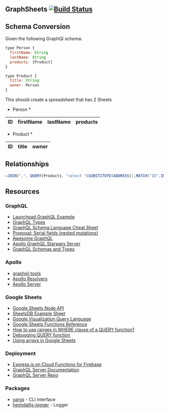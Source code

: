 ## GraphSheets [![Build Status](https://www.travis-ci.org/this-dot/graphsheets.svg?branch=master)](https://www.travis-ci.org/this-dot/graphsheets)

## Schema Conversion

Given the following GraphQl schema:

```javascript
type Person {
  firstName: String
  lastName: String
  products: [Product]
}

type Product {
  title: String
  owner: Person
}
```

This should create a spreadsheet that has 2 Sheets

* Person *

| ID | firstName | lastName | products |
|----|-----------|----------|----------|

* Product *

| ID | title | owner |
|----|-------|-------|

## Relationships

```js
=JOIN(",", QUERY(Products, "select "&SUBSTITUTE(ADDRESS(1,MATCH("ID",INDEX(Products, 1),0),4),1,"")&" where "&SUBSTITUTE(ADDRESS(1,MATCH("Owner",INDEX(Products, 1),0),4),1,"")&" matches 2 label "&SUBSTITUTE(ADDRESS(1,MATCH("ID",INDEX(Products, 1),0),4),1,"")&" ''"))
```

## Resources

### GraphQL

* [Launchpad GraphQL Example](https://launchpad.graphql.com/x18k3z89l)
* [GraphQL Types](http://graphql.org/graphql-js/type/)
* [GraphQL Schema Language Cheat Sheet](https://raw.githubusercontent.com/sogko/graphql-shorthand-notation-cheat-sheet/master/graphql-shorthand-notation-cheat-sheet.png)
* [Proposal: Serial fields (nested mutations)](https://github.com/facebook/graphql/issues/252)
* [Awesome GraphQL](https://github.com/apollographql/launchpad)
* [Apollo GraphQL Starwars Server](https://github.com/apollographql/starwars-server)
* [GraphQL Schemas and Types](http://graphql.org/learn/schema/)

### Apollo

* [graphql-tools](https://github.com/apollographql/graphql-tools)
* [Apollo Resolvers](http://dev.apollodata.com/tools/graphql-tools/resolvers.html)
* [Apollo Server](http://dev.apollodata.com/tools/graphql-server/index.html)

### Google Sheets

* [Google Sheets Node API](https://github.com/google/google-api-nodejs-client/blob/master/apis/sheets/v4.ts#L36)
* [SheetsDB Example Sheet](https://docs.google.com/spreadsheets/d/1kjeHcZKwW5aWc9MPbyBiy3ByVgHdkDi-H3ihuBKmEPQ/edit?usp=sharing)
* [Google Visualization Query Language](https://developers.google.com/chart/interactive/docs/querylanguage)
* [Google Sheets Functions Reference](https://support.google.com/docs/table/25273)
* [How to use ranges in WHERE clause of a QUERY function?](https://productforums.google.com/forum/#!msg/docs/jPxLfG09L-g/J_7zjppUK7UJ)
* [Debugging QUERY function](https://productforums.google.com/forum/#!msg/docs/ULPu4SPbIlk/NdExVxy8f80J)
* [Using arrays in Google Sheets](https://support.google.com/docs/answer/6208276?hl=en)

### Deployment

* [Express.js on Cloud Functions for Firebase](https://codeburst.io/express-js-on-cloud-functions-for-firebase-86ed26f9144c)
* [GraphQL Server Documentation](http://dev.apollodata.com/tools/graphql-server/index.html)
* [GraphQL Server Repo](https://github.com/apollographql/graphql-server)

### Packages

* [yargs](https://github.com/yargs/yargs) - CLI interface
* [heimdalljs-logger](https://github.com/heimdalljs/heimdalljs-logger) - Logger
